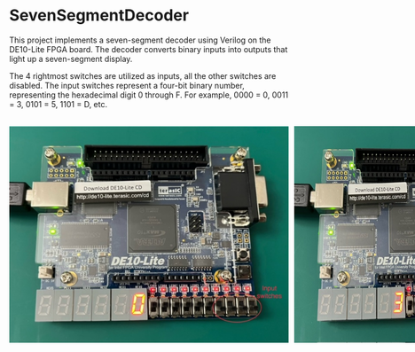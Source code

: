 # SevenSegmentDecoder
This project implements a seven-segment decoder using Verilog on the DE10-Lite FPGA board. The decoder converts binary inputs into outputs that light up a seven-segment display.

The 4 rightmost switches are utilized as inputs, all the other switches are disabled.
The input switches represent a four-bit binary number, representing the hexadecimal digit 0 through F. For example, 0000 = 0, 0011 = 3, 0101 = 5, 1101 = D, etc.

<br>

<div style="display: flex; gap: 10px;">
    <img src="Images/SSD1.jpeg" alt="SSD1" width="700" />
    <img src="Images/SSD2.jpeg" alt="SSD2" width="400" />
    <img src="Images/SSD3.jpeg" alt="SSD3" width="400" />
    <img src="Images/SSD4.jpeg" alt="SSD4" width="400" />
    <img src="Images/SSD5.jpeg" alt="SSD5" width="400" />
</div>

